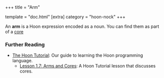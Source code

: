 +++
title = "Arm"

template = "doc.html"
[extra]
category = "hoon-nock"
+++

An **arm** is a Hoon expression encoded as a noun. You can find them as part of a [core](../core)

### Further Reading

- [The Hoon Tutorial](@/docs/tutorials/hoon/hoon-school/_index.md): Our guide to learning the Hoon programming language.
  - [Lesson 1.7: Arms and Cores](@/docs/tutorials/hoon/hoon-school/arms-and-cores.md): A Hoon Tutorial lesson that discusses cores.
